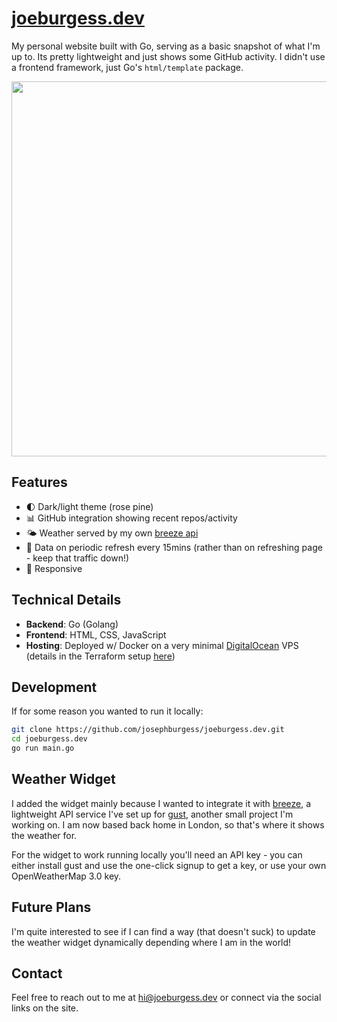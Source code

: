 # [joeburgess.dev](https://joeburgess.dev)

My personal website built with Go, serving as a basic snapshot of what I'm up to. Its pretty lightweight and just shows some GitHub activity. I didn't use a frontend framework, just Go's `html/template` package.

<p align="center">
    <img src="https://github.com/user-attachments/assets/2442bb25-0fc1-4049-a1f0-42a17be08ee4" width="600" />
</p>

## Features

- 🌓 Dark/light theme (rose pine)
- 📊 GitHub integration showing recent repos/activity
- 🌤️ Weather served by my own [breeze api](https://github.com/josephburgess/breeze)
- 🔄 Data on periodic refresh every 15mins (rather than on refreshing page - keep that traffic down!)
- 📱 Responsive

## Technical Details

- **Backend**: Go (Golang)
- **Frontend**: HTML, CSS, JavaScript
- **Hosting**: Deployed w/ Docker on a very minimal [DigitalOcean](https://www.digitalocean.com/) VPS (details in the Terraform setup [here](https://github.com/josephburgess/backstage))

## Development

If for some reason you wanted to run it locally:

```bash
git clone https://github.com/josephburgess/joeburgess.dev.git
cd joeburgess.dev
go run main.go
```

## Weather Widget

I added the widget mainly because I wanted to integrate it with [breeze](https://github.com/josephburgess/breeze), a lightweight API service I've set up for [gust](http://github.com/josephburgess/gust), another small project I'm working on. I am now based back home in London, so that's where it shows the weather for.

For the widget to work running locally you'll need an API key - you can either install gust and use the one-click signup to get a key, or use your own OpenWeatherMap 3.0 key.

## Future Plans

I'm quite interested to see if I can find a way (that doesn't suck) to update the weather widget dynamically depending where I am in the world!

## Contact

Feel free to reach out to me at hi@joeburgess.dev or connect via the social links on the site.
